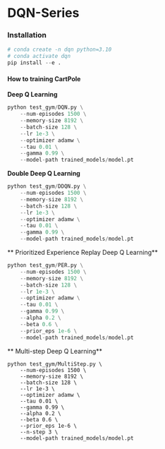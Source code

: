 # DQN-Series

### Installation

```python
# conda create -n dqn python=3.10
# conda activate dqn
pip install --e .
```

#### How to training CartPole

**Deep Q Learning**

```python
python test_gym/DQN.py \
    --num-episodes 1500 \
    --memory-size 8192 \
    --batch-size 128 \
    --lr 1e-3 \
    --optimizer adamw \
    --tau 0.01 \
    --gamma 0.99 \
    --model-path trained_models/model.pt 
```

**Double Deep Q Learning**

```python
python test_gym/DDQN.py \
    --num-episodes 1500 \
    --memory-size 8192 \
    --batch-size 128 \
    --lr 1e-3 \
    --optimizer adamw \
    --tau 0.01 \
    --gamma 0.99 \
    --model-path trained_models/model.pt 
```

** Prioritized Experience Replay Deep Q Learning**

```python
python test_gym/PER.py \
    --num-episodes 1500 \
    --memory-size 8192 \
    --batch-size 128 \
    --lr 1e-3 \
    --optimizer adamw \
    --tau 0.01 \
    --gamma 0.99 \
    --alpha 0.2 \
    --beta 0.6 \
    --prior_eps 1e-6 \
    --model-path trained_models/model.pt 
```

** Multi-step Deep Q Learning**

```
python test_gym/MultiStep.py \
    --num-episodes 1500 \
    --memory-size 8192 \
    --batch-size 128 \
    --lr 1e-3 \
    --optimizer adamw \
    --tau 0.01 \
    --gamma 0.99 \
    --alpha 0.2 \
    --beta 0.6 \
    --prior_eps 1e-6 \
    --n-step 3 \
    --model-path trained_models/model.pt 
```